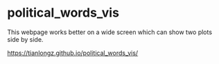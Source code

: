 # political_words_vis

This webpage works better on a wide screen which can show two plots side by side.

https://tianlongz.github.io/political_words_vis/